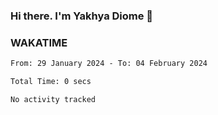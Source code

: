### Hi there. I'm Yakhya Diome 👋

### WAKATIME
<!--START_SECTION:waka-->

```txt
From: 29 January 2024 - To: 04 February 2024

Total Time: 0 secs

No activity tracked
```

<!--END_SECTION:waka-->
